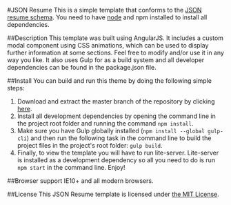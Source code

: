 #JSON Resume
This is a simple template that conforms to the [JSON resume schema](https://jsonresume.org/). You need to have [node](https://nodejs.org/en/) and npm installed to install all dependencies.

##Description
This template was built using AngularJS. It includes a custom modal component using CSS animations, which can be used to display further information at some sections. Feel free to modify and/or use it in any way you like. It also uses Gulp for as a build system and all developer dependencies can be found in the package.json file.

##Install
You can build and run this theme by doing the following simple steps:
 1. Download and extract the master branch of the repository by clicking [here](https://github.com/giotiskl/JSON-Resume/archive/master.zip).
 2. Install all development dependencies by opening the command line in the project root folder and running the command ````npm install````.
 3. Make sure you have Gulp globally installed (````npm install --global gulp-cli````) and then run the following task in the command line to build the project files in the project's root folder: ````gulp build````.
 4. Finally, to view the template you will have to run lite-server. Lite-server is installed as a development dependency so all you need to do is run ````npm start```` in the command line.
Enjoy!

##Browser support
IE10+ and all modern browsers.

##License
This JSON Resume template is licensed under [the MIT License](https://opensource.org/licenses/MIT).
